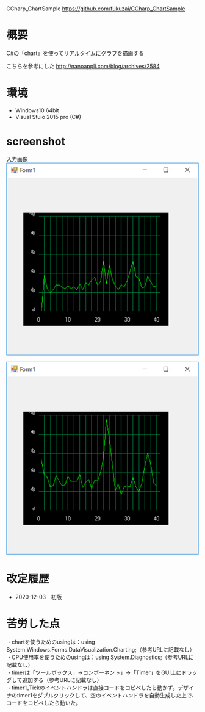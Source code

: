 # 
CCharp_ChartSample
https://github.com/fukuzai/CCharp_ChartSample

# 概要
C#の「chart」を使ってリアルタイムにグラフを描画する

こちらを参考にした
http://nanoappli.com/blog/archives/2584

# 環境
<ul>
  <li>Windows10 64bit</li>
  <li>Visual Stuio 2015 pro (C#)</li>
  </ul>

# screenshot
入力画像<br>
![screenshot](https://github.com/fukuzai/CCharp_ChartSample/blob/master/screenshot1.png)

![screenshot](https://github.com/fukuzai/CCharp_ChartSample/blob/master/screenshot2.png)

# 改定履歴
<ul>
  <li>2020-12-03　初版</li>
</ul>

# 苦労した点
・chartを使うためのusingは：using System.Windows.Forms.DataVisualization.Charting;（参考URLに記載なし）<br>
・CPU使用率を使うためのusingは：using System.Diagnostics;（参考URLに記載なし）<br>
・timerは「ツールボックス」→コンポーネント」→「Timer」をGUI上にドラッグして追加する（参考URLに記載なし）<br>
・timer1_Tickのイベントハンドラは直接コードをコピペしたら動かず。デザイナのtimer1をダブルクリックして、空のイベントハンドラを自動生成した上で、コードをコピペしたら動いた。<br>
